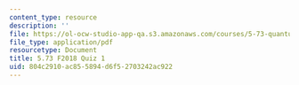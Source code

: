 ```yaml
---
content_type: resource
description: ''
file: https://ol-ocw-studio-app-qa.s3.amazonaws.com/courses/5-73-quantum-mechanics-i-fall-2018/804c2910ac855894d6f52703242ac922_MIT5_73F18_quiz1.pdf
file_type: application/pdf
resourcetype: Document
title: 5.73 F2018 Quiz 1
uid: 804c2910-ac85-5894-d6f5-2703242ac922
---
```

